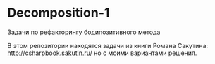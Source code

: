 # Decomposition-1
Задачи по рефакторингу бодипозитивного метода

В этом репозитории находятся задачи из книги Романа Сакутина: http://csharpbook.sakutin.ru/
но с моими вариантами решения.
